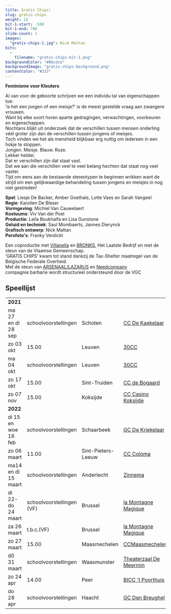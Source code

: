 ```yaml
---
title: Gratis Chips!
slug: gratis-chips
weight: 12
bit-1-start: -500
bit-1-end: 700
slide-count: 1
images:
  "gratis-chips-1.jpg": Nick Mattan
bits:
  -
    filename: "gratis-chips-bit-1.png"
backgroundColor: "#8bcdce"
backgroundImage: "gratis-chips-background.png"
contentColor: "#333"
---
```

<style>
  @media (min-width: 666px) {
    #background-bit-1 {
      width: 600px;
      height: 1340px;
      position: absolute;
      right: 0;
      top: 0;
      background: url({{ .Site.BaseURL }}/img/gratis-chips-bit-1.png) no-repeat bottom right;
    }
  }
</style>
**Feminisme voor Kleuters**<br>

Al van voor de geboorte schrijven we een individu tal van eigenschappen toe: <br>
‘is het een jongen of een meisje?’ is de meest gestelde vraag aan zwangere vrouwen.<br>
Want bij elke soort horen aparte gedragingen, verwachtingen, voorkeuren en eigenschappen. <br>
Nochtans blijkt uit onderzoek dat de verschillen tussen mensen onderling véél groter zijn dan de verschillen tussen jongens of meisjes.<br> 
Toch vinden we het als mensheid blijkbaar erg nuttig om iedereen in een hokje te stoppen.<br>
Jongen. Meisje. Blauw. Roze.<br>
Lekker helder. <br>
Dat er verschillen zijn dat staat vast.<br>
Dat we aan die verschillen veel te veel belang hechten dat staat nog veel vaster.<br>
Tijd om eens aan de bestaande stereotypen te beginnen wrikken want de strijd om een gelijkwaardige behandeling tussen jongens en meisjes in nog niet gestreden!

**Spel**: Liesje De Backer, Amber Goethals, Lotte Vaes en Sarah Vangeel<br>
**Regie**: Karolien De Bleser<br>
**Vormgeving**: Michiel Van Cauwelaert<br>
**Kostuums**: Viv Van der Poel<br>
**Productie**: Leila Boukhalfa en Lisa Gunstone<br>
**Geluid en techniek**: Saul Mombaerts, Jannes Dierynck<br>
**Grafisch ontwerp**: Nick Mattan<br>
**Persfoto's**: Franky Verdickt<br>

Een coproductie met <a href="http://www.villanella.be/">Villanella</a> en <a href="https://www.bronks.be/nl/">BRONKS</a>, Het Laatste Bedrijf en met de steun van de Vlaamse Gemeenschap.<br>
‘GRATIS CHIPS’ kwam tot stand dankzij de Tax-Shelter maatregel van de Belgische Federale Overheid.<br>
Met de steun van <a href="https://www.arsenaallazarus.be/">ARSENAAL/LAZARUS</a> en <a href="https://www.needcompany.org/">Needcompany</a><br>
compagnie barbarie wordt structureel ondersteund door de VGC

## Speellijst
<div class="table-responsive">
<table class="speellijst">
<tr><td colspan="5"><strong>2021</strong></td></tr>
<tr><td>ma 27 en di 28 sep</td><td>schoolvoorstellingen</td><td>Schoten</td><td><a href="https://www.ccschoten.be/">CC De Kaekelaar</a></td></tr>
<tr><td>zo 03 okt</td><td>15.00</td><td>Leuven</td><td><a href="https://www.30CC.be/">30CC</a></td></tr>
<tr><td>ma 04 okt</td><td>schoolvoorstellingen</td><td>Leuven</td><td><a href="https://www.30CC.be/">30CC</a></td></tr>
<tr><td>zo 17 okt</td><td>15.00</td><td>Sint-Truiden</td><td><a href="https://www.debogaard.be/">CC de Bogaard</a></td></tr>
<tr><td>zo 07 nov</td><td>15.00</td><td>Koksijde</td><td><a href="https://www.casinokoksijde.be/">CC Casino Koksijde</a></td></tr>
<tr><td colspan="5"><strong>2022</strong></td></tr>
<tr><td>di 15 en woe 16 feb</td><td>schoolvoorstellingen</td><td>Schaarbeek</td><td><a href="https://www.schoolpodiumnoord.be/">GC De Kriekelaar</a></td></tr>
<tr><td>zo 06 maart</td><td>11.00</td><td>Sint-Pieters-Leeuw</td><td><a href="https://www.colomaspl.be/">CC Coloma</a></td></tr> 
<tr><td>ma14 en di 15 maart</td><td>schoolvoorstellingen</td><td>Anderlecht</td><td><a href="https://www.derinck.be/">Zinnema</a></td></tr>
<tr><td>di 22- do 24 maart</td><td>schoolvoorstellingen (VF)</td><td>Brussel</td><td><a href="https://www.lamontagnemagique.be/">la Montagne Magique</a></td></tr>
<tr><td>za 26 maart</td><td>t.b.c.(VF)</td><td>Brussel</td><td><a href="https://www.lamontagnemagique.be/">la Montagne Magique</a></td></tr>
<tr><td>zo 27 maart</td><td>15.00</td><td>Maasmechelen</td><td><a href="https://www.ccmaasmechelen.be/">CCMaasmechelen</a></td></tr>  
<tr><td>d0 31 maart</td><td>schoolvoorstellingen</td><td>Waasmunster</td><td><a href="https://www.waasmunster.be/">Theaterzaal De Meermin</a></td></tr>
<tr><td>zo 24 apr</td><td>14.00</td><td>Peer</td><td><a href="https://www.biccpeer.be/">BICC 't Poorthuis</a></td></tr>
<tr><td>do 28 apr</td><td>schoolvoorstellingen</td><td>Haacht</td><td><a href="https://www.haacht.be/">GC Den Breughel</a></td></tr>  
  



</table>
</div>
